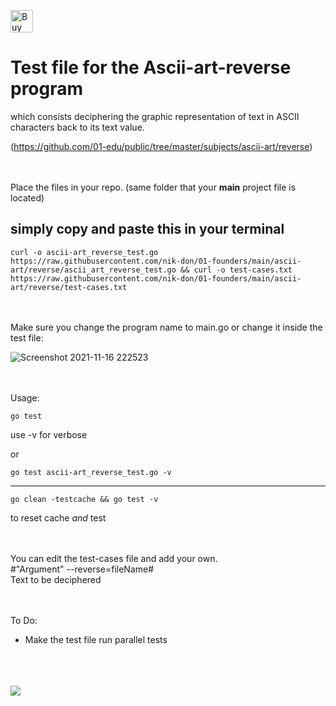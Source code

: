[<img height='36' style='border:0px;height:36px;' src='https://cdn.ko-fi.com/cdn/kofi2.png?v=3' border='0' alt='Buy Me a Coffee at ko-fi.com' />](https://ko-fi.com/J3J36ZB3M)

# Test file for the Ascii-art-reverse program 



which consists deciphering the graphic representation of text in ASCII characters back to its text value.

(https://github.com/01-edu/public/tree/master/subjects/ascii-art/reverse)


\
\
Place the files in your repo. (same folder that your **main** project file is located)

## simply copy and paste this in your terminal

	curl -o ascii-art_reverse_test.go https://raw.githubusercontent.com/nik-don/01-founders/main/ascii-art/reverse/ascii_art_reverse_test.go && curl -o test-cases.txt https://raw.githubusercontent.com/nik-don/01-founders/main/ascii-art/reverse/test-cases.txt
\
\
Make sure you change the program name to main.go or change it inside the test file:

![Screenshot 2021-11-16 222523](https://user-images.githubusercontent.com/93073558/142076129-c7825560-ab72-4b9d-8780-f10f108ca312.jpg)




\
\
Usage:



	go test	

use -v for verbose

or


	go test ascii-art_reverse_test.go -v

----


	go clean -testcache && go test -v 
to reset cache *and* test


\
\
You can edit the test-cases file and add your own.
\
#"Argument" --reverse=fileName#
\
Text to be deciphered




\
\
To Do:
- Make the test file run parallel tests


\
\
\
[<img src="https://img.buymeacoffee.com/button-api/?text=Buy me a beer&emoji=🍺&slug=nikdon&button_colour=FFDD00&font_colour=000000&font_family=Cookie&outline_colour=000000&coffee_colour=ffffff">](https://www.buymeacoffee.com/nikdon)
